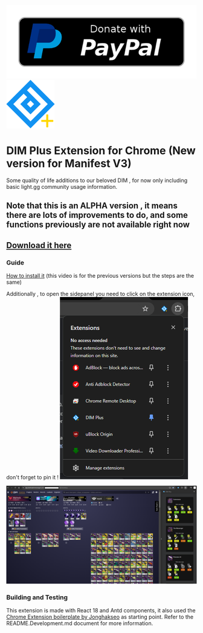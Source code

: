 <a href="https://www.paypal.com/donate/?hosted_button_id=ATV6DBN4C4FK8">
  <img src="readme_imgs/paypal-donate-button.png" alt="Donate with PayPal" />
</a>

<img src="public/icon-128.png" alt="logo"/>

# DIM Plus Extension for Chrome (New version for Manifest V3)

Some quality of life additions to our beloved DIM , for now only including basic light.gg community usage information.

## Note that this is an ALPHA version , it means there are lots of improvements to do, and some functions previously are not available right now

## [Download it here](https://github.com/leonardoneumann/DimPlus/releases/)

### Guide
[How to install it](https://www.youtube.com/watch?v=em6Nu4GzXnA&ab_channel=LeoN)
(this video is for the previous versions but the steps are the same)

Additionally , to open the sidepanel you need to click on the extension icon, don't forget to pin it !
![Alt text](./readme_imgs/pin%20extension.png)

![Alt text](./readme_imgs/sidepanel%20look.png)

### Building and Testing

This extension is made with React 18 and Antd components, it also used the [Chrome Extension boilerplate by Jonghakseo](https://github.com/Jonghakseo/chrome-extension-boilerplate-react-vite) as starting point. Refer to the README.Development.md document for more information.